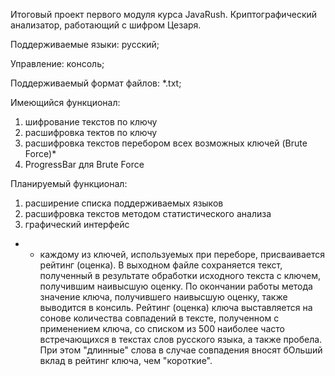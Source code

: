 Итоговый проект первого модуля курса JavaRush.
Криптографический анализатор, работающий с шифром Цезаря.

Поддерживаемые языки: русский;

Управление: консоль;

Поддерживаемый формат файлов: *.txt;

  Имеющийся функционал:
 1) шифрование текстов по ключу
 2) расшифровка тектов по ключу
 3) расшифровка текстов перебором всех возможных ключей (Brute Force)*
 4) ProgressBar для Brute Force

  Планируемый функционал:
  1) расширение списка поддерживаемых языков
  2) расшифровка текстов методом статистического анализа
  3) графический интерфейс

* - каждому из ключей, используемых при переборе, присваивается рейтинг (оценка). В выходном файле сохраняется
    текст, полученный в результате обработки исходного текста с ключем, получившим наивысшую оценку. По
    окончании работы метода значение ключа, получившего наивысшую оценку, также выводится в консиль. Рейтинг (оценка) ключа
    выставляется на сонове количества совпадений в тексте, полученном с применением ключа, со списком из 500 наиболее часто встречающихся
    в текстах слов русского языка, а также пробела. При этом "длинные" слова в случае совпадения вносят бОльший вклад в
    рейтинг ключа, чем "короткие".
      
